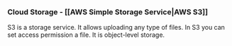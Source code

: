 ### Cloud Storage - [[AWS Simple Storage Service|AWS S3]]

S3 is a storage service.
It allows uploading any type of files.
In S3 you can set access permission a file.
It is object-level storage.

